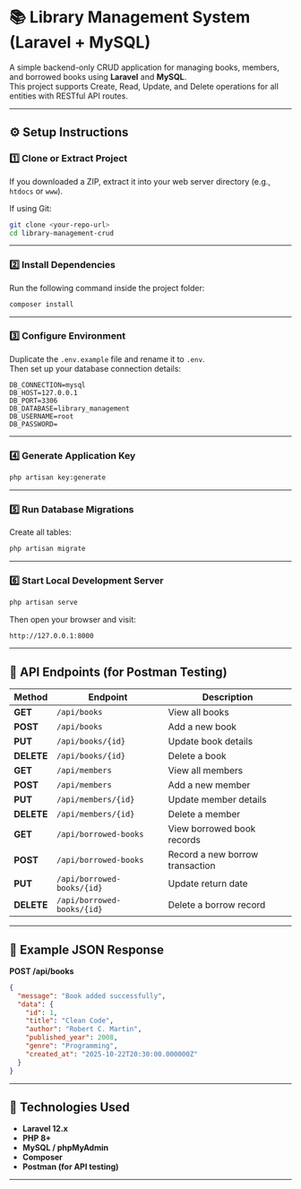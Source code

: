 # 📚 Library Management System (Laravel + MySQL)

A simple backend-only CRUD application for managing books, members, and borrowed books using **Laravel** and **MySQL**.  
This project supports Create, Read, Update, and Delete operations for all entities with RESTful API routes.

---

## ⚙️ Setup Instructions

### 1️⃣ Clone or Extract Project
If you downloaded a ZIP, extract it into your web server directory (e.g., `htdocs` or `www`).

If using Git:
```bash
git clone <your-repo-url>
cd library-management-crud
```

---

### 2️⃣ Install Dependencies
Run the following command inside the project folder:
```bash
composer install
```

---

### 3️⃣ Configure Environment
Duplicate the `.env.example` file and rename it to `.env`.  
Then set up your database connection details:
```
DB_CONNECTION=mysql
DB_HOST=127.0.0.1
DB_PORT=3306
DB_DATABASE=library_management
DB_USERNAME=root
DB_PASSWORD=
```

---

### 4️⃣ Generate Application Key
```bash
php artisan key:generate
```

---

### 5️⃣ Run Database Migrations
Create all tables:
```bash
php artisan migrate
```

---

### 6️⃣ Start Local Development Server
```bash
php artisan serve
```
Then open your browser and visit:
```
http://127.0.0.1:8000
```

---

## 🧪 API Endpoints (for Postman Testing)

| Method | Endpoint | Description |
|--------|-----------|-------------|
| **GET** | `/api/books` | View all books |
| **POST** | `/api/books` | Add a new book |
| **PUT** | `/api/books/{id}` | Update book details |
| **DELETE** | `/api/books/{id}` | Delete a book |
| **GET** | `/api/members` | View all members |
| **POST** | `/api/members` | Add a new member |
| **PUT** | `/api/members/{id}` | Update member details |
| **DELETE** | `/api/members/{id}` | Delete a member |
| **GET** | `/api/borrowed-books` | View borrowed book records |
| **POST** | `/api/borrowed-books` | Record a new borrow transaction |
| **PUT** | `/api/borrowed-books/{id}` | Update return date |
| **DELETE** | `/api/borrowed-books/{id}` | Delete a borrow record |

---

## 🧾 Example JSON Response

**POST /api/books**
```json
{
  "message": "Book added successfully",
  "data": {
    "id": 1,
    "title": "Clean Code",
    "author": "Robert C. Martin",
    "published_year": 2008,
    "genre": "Programming",
    "created_at": "2025-10-22T20:30:00.000000Z"
  }
}
```

---

## 🧰 Technologies Used
- **Laravel 12.x**
- **PHP 8+**
- **MySQL / phpMyAdmin**
- **Composer**
- **Postman (for API testing)**

---
